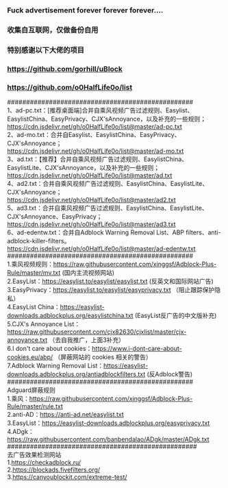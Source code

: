 ### Fuck advertisement forever forever  forever....
### 收集自互联网，仅做备份自用
### 特别感谢以下大佬的项目
### https://github.com/gorhill/uBlock
### https://github.com/o0HalfLife0o/list
#################################################<br>
1、ad-pc.txt：[推荐桌面端]合并自乘风视频广告过滤规则、Easylist、EasylistChina、EasyPrivacy、CJX'sAnnoyance，以及补充的一些规则；
<br>https://cdn.jsdelivr.net/gh/o0HalfLife0o/list@master/ad-pc.txt
<br>2、ad-mo.txt：合并自Easylist、EasylistChina、EasyPrivacy、CJX'sAnnoyance；
<br>https://cdn.jsdelivr.net/gh/o0HalfLife0o/list@master/ad-mo.txt
<br>3、ad.txt：【推荐】合并自乘风视频广告过滤规则、EasylistChina、EasylistLite、CJX'sAnnoyance，以及补充的一些规则；
<br>https://cdn.jsdelivr.net/gh/o0HalfLife0o/list@master/ad.txt
<br>4、ad2.txt：合并自乘风视频广告过滤规则、EasylistChina、EasylistLite、CJX'sAnnoyance；
<br>https://cdn.jsdelivr.net/gh/o0HalfLife0o/list@master/ad2.txt
<br>5、ad3.txt：合并自乘风视频广告过滤规则、EasylistChina、EasylistLite、CJX'sAnnoyance、EasyPrivacy；
<br>https://cdn.jsdelivr.net/gh/o0HalfLife0o/list@master/ad3.txt
<br>6、ad-edentw.txt：合并自Adblock Warning Removal List、ABP filters、anti-adblock-killer-filters。
<br>https://cdn.jsdelivr.net/gh/o0HalfLife0o/list@master/ad-edentw.txt<br>#################################################
<br>1.乘风视频规则：https://raw.githubusercontent.com/xinggsf/Adblock-Plus-Rule/master/mv.txt (国内主流视频网站)
<br>2.EasyList：https://easylist.to/easylist/easylist.txt (反英文和国际网站广告)
<br>3.EasyPrivacy：https://easylist.to/easylist/easyprivacy.txt （阻止跟踪保护隐私）
<br>4.EasyList China：https://easylist-downloads.adblockplus.org/easylistchina.txt (EasyList反广告的中文版补充)
<br>5.CJX's Annoyance List：https://raw.githubusercontent.com/cjx82630/cjxlist/master/cjx-annoyance.txt （去自我推广，上面3补充）
<br>6.I don't care about cookies：https://www.i-dont-care-about-cookies.eu/abp/ （屏蔽网站的 cookies 相关的警告）
<br>7.Adblock Warning Removal List：https://easylist-downloads.adblockplus.org/antiadblockfilters.txt (反Adblock警告)
<br>#################################################
<br>Adguard屏蔽规则
<br>1.乘风：https://raw.githubusercontent.com/xinggsf/Adblock-Plus-Rule/master/rule.txt
<br>2.anti-AD：https://anti-ad.net/easylist.txt
<br>3.EasyList：https://easylist-downloads.adblockplus.org/easyprivacy.txt
<br>4.ADgk：https://raw.githubusercontent.com/banbendalao/ADgk/master/ADgk.txt
##################################################<br>
去广告效果检测网站<br>
1.https://checkadblock.ru/<br>
2.https://blockads.fivefilters.org/<br>
3.https://canyoublockit.com/extreme-test/<br>
